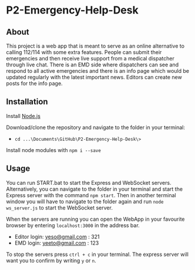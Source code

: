 # P2-Emergency-Help-Desk

## About
This project is a web app that is meant to serve as an online alternative to calling 112/114 with some extra features. People can submit their emergencies and then receive live support from a medical dispatcher through live chat. There is an EMD side where dispatchers can see and respond to all active emergencies and there is an info page which would be updated regularly with the latest important news. Editors can create new posts for the info page.

## Installation
Install [Node.js](https://nodejs.org/en/)

Download/clone the repository and navigate to the folder in your terminal: 
-  `cd ...\Documents\GitHub\P2-Emergency-Help-Desk\>`

Install node modules with `npm i --save`

## Usage
You can run START.bat to start the Express and WebSocket servers. Alternatively, you can navigate to the folder in your terminal and start the Express server with the command `npm start`. Then in another terminal window you will have to navigate to the folder again and run `node ws_server.js` to start the WebSocket server.

When the servers are running you can open the WebApp in your favourite browser by entering `localhost:3000` in the address bar.

- Editor login: yeso@gmail.com : 321
- EMD login: yeeto@gmail.com : 123

To stop the servers press `ctrl + c` in your terminal. The express server will want you to confirm by writing `y` or `n`.

<!--
To do:
- Noget pagination ved x antal posts
- At kunne lade være med at uploade pdf sådan at man får en mere blank post
- Editor dashboard skal have en guide til brug af siden
- PDF viser ikke i ny post
-->


<!--
Done:
- error_message(flash) for login-siden fungerer ikke og logout flash-message dur ikke
- Fixe tal efter man har søgt
- Creator of post skal være brugeren login og ikke bare admin.
- Kommentarer skal fjernes
- Under edit-post, skal man også kunne ændre fileupload + author.
- Man skal kunne uploade pdf i fileupload.
- Searchbar i posts
- hvis man ikke uploader et billede skal der komme et stock image op i stedet
- Den skal kunne gemme input-data på create post og edit post hvis man får input-fejl
- Fixe sådan at hvis man ikke uploader en pdf-fil skal den ikke sige "Cannot get pdf file"
- Fixe navbar generelt med hvad der skal vises og hvad der skal smides ud
- Post sidebar uden jquery
- I view/default/index.handlebars er der javascript kode til search bar som skal flyttes
- Fixe logout ved all posts og create post
- Fixe shitty footer css
- Sortering af all posts (mangler kun time submitted)
- Popup med "are you sure you want to delete post"
-->
